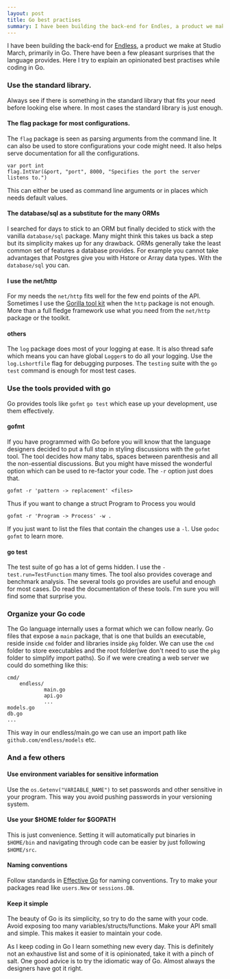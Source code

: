 ```yaml
---
layout: post
title: Go best practises
summary: I have been building the back-end for Endles, a product we make at Studio March, primarily in Go. There have been a few pleasant surprises that the language provides. Here I try to explain an opinionated best practises while coding in Go.
---
```



I have been building the back-end for [Endless](http://studiomarch.com/endless/), a product we make at Studio March, primarily in Go. There have been a few pleasant surprises that the language provides. Here I try to explain an opinionated best practises while coding in Go.


### Use the standard library.

Always see if there is something in the standard library that fits your need before looking else where. In most cases the standard library is just enough.

#### The flag package for most configurations.
The `flag` package is  seen as parsing arguments from the command line. It can also be used to store configurations your code might need. It also helps serve documentation for all the configurations.

    var port int
    flag.IntVar(&port, "port", 8000, "Specifies the port the server listens to.")

This can either be used as command line arguments or in places which needs default values.

#### The database/sql as a substitute for the many ORMs
I searched for days to stick to an ORM but finally decided to stick with the vanilla `database/sql` package. Many might think this takes us back a step but its simplicity makes up for any drawback. ORMs generally take the least common set of features a database provides. For example you cannot take advantages that Postgres give you with Hstore or Array data types. With the `database/sql` you can.

#### I use the net/http
For my needs the `net/http` fits  well for the few end points of the API. Sometimes I use the [Gorilla tool kit](http://gorillatoolkit.org/) when the `http` package is not enough. More than a full fledge framework use what you need from the `net/http` package or the toolkit.

#### others
The `log` package does most of your logging at ease. It is also thread safe which means you can have global `Logger`s to do all your logging. Use the `log.Lshortfile` flag for debugging purposes. The `testing` suite with the `go test` command is enough for most test cases.


### Use the tools provided with go

Go provides tools like `gofmt` `go test` which ease up your development, use them effectively.

#### gofmt
If you have programmed with Go before you will know that the language designers decided to put a full stop in styling discussions with the `gofmt` tool. The tool decides how many tabs, spaces between parenthesis and all the non-essential discussions. But you might have missed the wonderful option which can be used to re-factor your code. The `-r` option just does that. 

    gofmt -r 'pattern -> replacement' <files>
    
Thus if you want to change a struct Program to Process you would

    gofmt -r 'Program -> Process' -w .
    
If you just want to list the files that contain the changes use a `-l`. Use `godoc gofmt` to learn more.


#### go test
The test suite of go has a lot of gems hidden. I use the `-test.run=TestFunction` many times. The tool also provides coverage and benchmark analysis. The several tools go provides are useful and enough for most cases. Do read the documentation of these tools. I'm sure you will find some that surprise you. 

### Organize your Go code
The Go language internally uses a format which we can follow nearly. Go files that expose a `main` package, that is one that builds an executable, reside inside `cmd` folder and libraries inside `pkg` folder. We can use the `cmd` folder to store executables and the root folder(we don't need to use the `pkg` folder to simplify import paths). So if we were creating a web server we could do something like this:

    cmd/
        endless/
                main.go
                api.go
                ...
    models.go
    db.go
    ...
    
This way in our endless/main.go we can use an import path like `github.com/endless/models` etc.


### And a few others

#### Use environment variables for sensitive information
Use the `os.Getenv("VARIABLE_NAME")` to set passwords and other sensitive in your program. This way you avoid pushing passwords in your versioning system.

#### Use your $HOME folder for $GOPATH
This is just convenience. Setting it will automatically put binaries in `$HOME/bin` and navigating through code can be easier by just following `$HOME/src`.

#### Naming conventions
Follow standards in [Effective Go](https://golang.org/doc/effective_go.html#names) for naming conventions. Try to make your packages read like `users.New` or `sessions.DB`.

#### Keep it simple
The beauty of Go is its simplicity, so try to do the same with your code. Avoid exposing too many variables/structs/functions. Make your API small and simple. This makes it easier to maintain your code.


As I keep coding in Go I learn something new every day. This is definitely not an exhaustive list and some of it is opinionated, take it with a pinch of salt. One good advice is to try the idiomatic way of Go. Almost always the designers have got it right. 
    